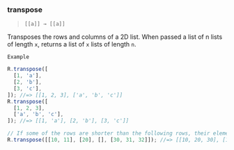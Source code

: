 ### transpose

> `[[a]] → [[a]]`

Transposes the rows and columns of a 2D list. When passed a list of n lists of length `x`, returns a list of `x` lists of length `n`.

`Example`

```js
R.transpose([
  [1, 'a'],
  [2, 'b'],
  [3, 'c'],
]); //=> [[1, 2, 3], ['a', 'b', 'c']]
R.transpose([
  [1, 2, 3],
  ['a', 'b', 'c'],
]); //=> [[1, 'a'], [2, 'b'], [3, 'c']]

// If some of the rows are shorter than the following rows, their elements are skipped:
R.transpose([[10, 11], [20], [], [30, 31, 32]]); //=> [[10, 20, 30], [11, 31], [32]]
```
